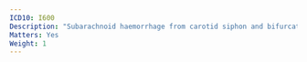 ```yaml
---
ICD10: I600
Description: "Subarachnoid haemorrhage from carotid siphon and bifurcation"
Matters: Yes
Weight: 1
---
```


